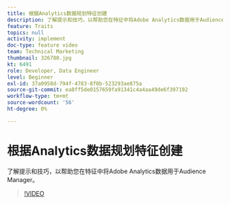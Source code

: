 ```yaml
---
title: 根据Analytics数据规划特征创建
description: 了解提示和技巧，以帮助您在特征中将Adobe Analytics数据用于Audience Manager。
feature: Traits
topics: null
activity: implement
doc-type: feature video
team: Technical Marketing
thumbnail: 326780.jpg
kt: 6491
role: Developer, Data Engineer
level: Beginner
exl-id: 37a0958d-794f-4783-8f0b-523293ae875a
source-git-commit: ea8ff5de0157659fa91341c4a4aa49de6f397192
workflow-type: tm+mt
source-wordcount: '56'
ht-degree: 0%

---
```


# 根据Analytics数据规划特征创建

了解提示和技巧，以帮助您在特征中将Adobe Analytics数据用于Audience Manager。

>[!VIDEO](https://video.tv.adobe.com/v/330125/?quality=12&learn=on&captions=chi_hans)
